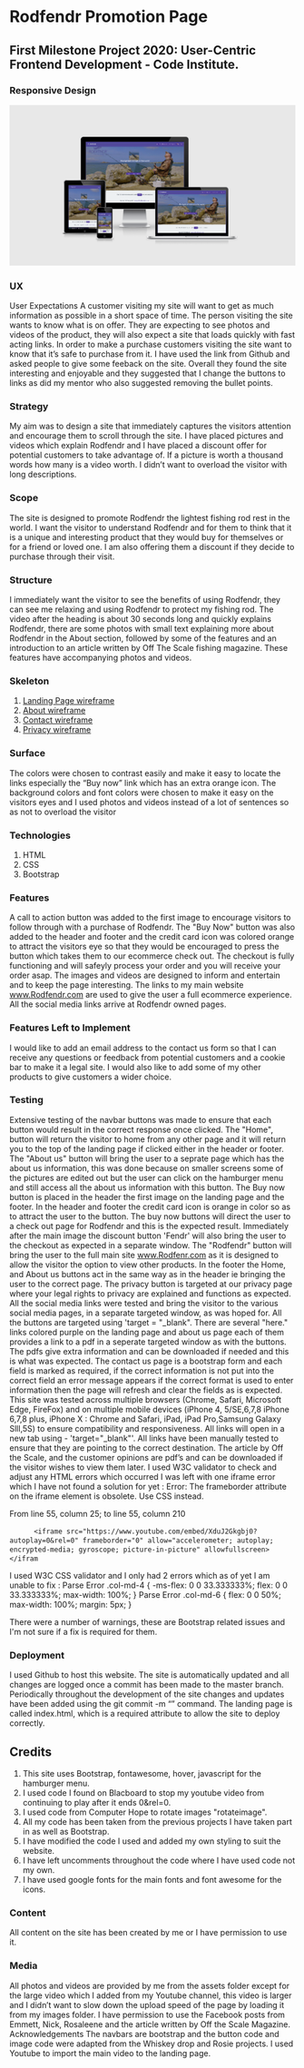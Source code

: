 # Rodfendr Promotion Page
## First Milestone Project 2020: User-Centric Frontend Development - Code Institute.
### Responsive Design

![Responsive Design](https://raw.githubusercontent.com/AlanOSheadev/Alan-O-Shea-Milestone-Project-Dec-2019/master/assets/images/responsive.png "Responsive Design")

### UX
User Expectations
A customer visiting my site will want to get as much information as possible in a short space of time.  The person visiting the site wants to know what is on offer.  They are expecting to see photos and videos of the product, they will also expect a site that loads quickly with fast acting links.  In order to make a purchase customers visiting the site want to know that it’s safe to purchase from it. I have used the link from Github and asked people to give some feeback on the site.  Overall they found the site interesting and enjoyable and they suggested that I change the buttons to links as did my mentor who also suggested removing the bullet points.
### Strategy
My aim was to design a site that immediately captures the visitors attention and encourage them to scroll through the site.  I have placed pictures and videos which explain Rodfendr and I have placed a discount offer for potential customers to take advantage of.  If a picture is worth a thousand words how many is a video worth.  I didn’t want to overload the visitor with long descriptions.
### Scope
The site is designed to promote Rodfendr the lightest fishing rod rest in the world. I want the visitor to understand Rodfendr and for them to think that it is a unique and interesting product that they would buy for themselves or for a friend or loved one. I am also offering them a discount if they decide to purchase through their visit.
### Structure
I immediately want the visitor to see the benefits of using Rodfendr, they can see me relaxing and using Rodfendr to protect my fishing rod.  The video after the heading is about 30 seconds long and quickly explains Rodfendr, there are some photos with small text explaining more about Rodfendr in the About section, followed by some of the features and an introduction to an article written by Off The Scale fishing magazine. These features have accompanying photos and videos.
### Skeleton
1. [Landing Page wireframe](https://www.canva.com/design/DADuLl-FJlI/s7WVrLNGQWOaICIwRAdxBA/view?utm_content=DADuLl-FJlI&utm_campaign=designshare&utm_medium=link&utm_source=sharebutton)
2. [About wireframe](https://www.canva.com/design/DADwgD3baYU/ir7F4jxO99XHOhXQ1YJpmw/view?utm_content=DADwgD3baYU&utm_campaign=designshare&utm_medium=link&utm_source=sharebutton)
3. [Contact wireframe](https://www.canva.com/design/DADwgJjSAHc/SIu2INajjyGezQ6Ib_P1TA/view?utm_content=DADwgJjSAHc&utm_campaign=designshare&utm_medium=link&utm_source=sharebutton)
4. [Privacy wireframe](https://www.canva.com/design/DADwgDVISec/Z3D0Wg87DtTWbIuNqRPuiA/view?utm_content=DADwgDVISec&utm_campaign=designshare&utm_medium=link&utm_source=sharebutton)
### Surface
The colors were chosen to contrast easily and make it easy to locate the links especially the “Buy now” link which has an extra orange icon.  The background colors and font colors were chosen to make it easy on the visitors eyes and I used photos and videos instead of a lot of sentences so as not to overload the visitor
### Technologies
1. HTML
2. CSS
3. Bootstrap

### Features
 A call to action button was added to the first image to encourage visitors to follow through with a purchase of Rodfendr.  The "Buy Now" button was also added to the header and footer and the credit card icon was colored orange to attract the visitors eye so that they would be encouraged to press the button which takes them to our ecommerce check out.  The checkout is fully functioning and will safeyly process your order and you will receive your order asap.  The images and videos are designed to inform and entertain and to keep the page interesting.  The links to my main website www.Rodfendr.com are used to give the user a full ecommerce experience.  All the social media links arrive at Rodfendr owned pages. 

### Features Left to Implement
I would like to add an email address to the contact us form so that I can receive any questions or feedback from potential customers and a cookie bar to make it a legal site.  I would also like to add some of my other products to give customers a wider choice.
### Testing
Extensive testing of the navbar buttons was made to ensure that each button would result in the correct response once clicked.  The "Home", button will return the visitor to home from any other page and it will return you to the top of the landing page if clicked either in the header or footer.  The "About us" button will bring the user to a seprate page which has the about us information, this was done because on smaller screens some of the pictures are edited out but the user can click on the hamburger menu and still access all the about us information with this button. The Buy now button is placed in the header the first image on the landing page and the footer.  In the header and footer the credit card icon is orange in color so as to attract the user to the button.  The buy now buttons will direct the user to a check out page for Rodfendr and this is the expected result.  Immediately after the main image the discount button 'Fendr' will also bring the user to the checkout as expected in a separate window. The "Rodfendr" button will bring the user to the full main site www.Rodfenr.com as it is designed to allow the visitor the option to view other products. In the footer the Home, and About us buttons act in the same way as in the header ie bringing the user to the correct page.  The privacy button is targeted at our privacy page where your legal rights to privacy are explained and functions as expected.  All the social media links were tested and bring the visitor to the various social media pages, in a separate targeted window, as was hoped for. All the buttons are targeted using 'target = "_blank".  There are several "here." links colored purple on the  landing page and about us page each of them provides a link to a pdf in a seperate targeted window as with the buttons. The pdfs give extra information and can be downloaded if needed and this is what was expected. The contact us page is a bootstrap form and each field is marked as required, if the correct information is not put into the correct field an error message appears if the correct format is used to enter information then the page will refresh and clear the fields as is expected. This site was tested across multiple browsers (Chrome, Safari, Microsoft Edge, FireFox) and on multiple mobile devices (iPhone 4, 5/SE,6,7,8 iPhone 6,7,8 plus, iPhone X : Chrome and Safari, iPad, iPad Pro,Samsung Galaxy Slll,5S) to ensure compatibility and responsiveness.
All links will open in a new tab using - 'target="_blank"'. All links have been manually tested to ensure that they are pointing to the correct destination. The article by Off the Scale, and the customer opinions are pdf’s and can be downloaded if the visitor wishes to view them later. I used W3C validator to check and adjust any HTML errors which occurred I was left with one iframe error which I have not found a solution for yet : Error: The frameborder attribute on the iframe element is obsolete. Use CSS instead.

From line 55, column 25; to line 55, column 210

          <iframe src="https://www.youtube.com/embed/XduJ2Gkgbj0?autoplay=0&rel=0" frameborder="0" allow="accelerometer; autoplay; encrypted-media; gyroscope; picture-in-picture" allowfullscreen></ifram
I used W3C CSS validator and I only had 2 errors which as of yet I am unable to fix : 
Parse Error .col-md-4 { -ms-flex: 0 0 33.333333%; flex: 0 0 33.333333%; max-width: 100%; }
Parse Error .col-md-6 { flex: 0 0 50%; max-width: 100%; margin: 5px; }

There were a number of warnings, these are Bootstrap related issues and I'm not sure if a fix is required for them.

### Deployment
I used Github to host this website.  The site is automatically updated and all changes are logged once a commit has been made to the master branch.  Periodically throughout the development of the site changes and updates have been added using the git commit -m “” command. The landing page is called index.html, which is a required attribute to allow the site to deploy correctly.
## Credits
1. This site uses Bootstrap, fontawesome, hover, javascript for the hamburger menu. 
2. I used code I found on Blacboard to stop my youtube video from continuing to play after it ends 0&rel=0. 
3. I used code from Computer Hope to rotate images "rotateimage".
4. All my code has been taken from the previous projects I have taken part in as well as Bootstrap.
5. I have modified the code I used and added my own styling to suit the website. 
6. I have left uncomments throughout the code where I have used code not my own. 
7. I have used google fonts for the main fonts and font awesome for the icons.

### Content
All content on the site has been created by me or I have permission to use it.  
### Media
All photos and videos are provided by me from the assets folder except for the large video which I added from my Youtube channel, this video is larger and I didn’t want to slow down the upload speed of the page by loading it from my images folder. I have permission to use the Facebook posts from Emmett, Nick, Rosaleene and the article written by Off the Scale Magazine.
Acknowledgements
The navbars are bootstrap and the button code and image code were adapted from the Whiskey drop and Rosie projects. I used Youtube to import the main video to the landing page.
